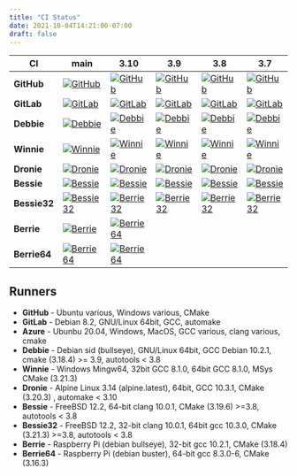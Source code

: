 ```yaml
---
title: "CI Status"
date: 2021-10-04T14:21:00-07:00
draft: false
---
```


| CI     | main   | 3.10   | 3.9    | 3.8    | 3.7    |
| ------ | ------ | ------ | ------ | ------ | ------ |
| **GitHub** | [![GitHub](https://github.com/libgeos/geos/workflows/CI/badge.svg?branch=main)](https://github.com/libgeos/geos/actions?query=workflow%3ACI+branch%3Amain) | [![GitHub](https://github.com/libgeos/geos/workflows/CI/badge.svg?branch=3.10)](https://github.com/libgeos/geos/actions?query=branch%3A3.10) | [![GitHub](https://github.com/libgeos/geos/workflows/CI/badge.svg?branch=3.9)](https://github.com/libgeos/geos/actions?query=branch%3A3.9)| [![GitHub](https://github.com/libgeos/geos/workflows/CI/badge.svg?branch=3.8)](https://github.com/libgeos/geos/actions?query=branch%3A3.8)| [![GitHub](https://github.com/libgeos/geos/workflows/CI/badge.svg?branch=3.7)](https://github.com/libgeos/geos/actions?query=branch%3A3.7) |
| **GitLab**  | [![GitLab](https://gitlab.com/geos/libgeos/badges/main/pipeline.svg)](https://gitlab.com/geos/libgeos/commits/main) | [![GitLab](https://gitlab.com/geos/libgeos/badges/3.10/pipeline.svg)](https://gitlab.com/geos/libgeos/commits/3.10)| [![GitLab](https://gitlab.com/geos/libgeos/badges/3.9/pipeline.svg)](https://gitlab.com/geos/libgeos/commits/3.9)| [![GitLab](https://gitlab.com/geos/libgeos/badges/3.8/pipeline.svg)](https://gitlab.com/geos/libgeos/commits/3.8) | [![GitLab](https://gitlab.com/geos/libgeos/badges/3.7/pipeline.svg)](https://gitlab.com/geos/libgeos/commits/3.7) |
| **Debbie** | [![Debbie](https://debbie.postgis.net/buildStatus/icon?job=GEOS_Master)](https://debbie.postgis.net/view/GEOS/job/GEOS_Master/)| [![Debbie](https://debbie.postgis.net/buildStatus/icon?job=GEOS_Branch_3.10)](https://debbie.postgis.net/view/job/GEOS_Branch_3.10/)| [![Debbie](https://debbie.postgis.net/buildStatus/icon?job=GEOS_Branch_3.9)](https://debbie.postgis.net/view/job/GEOS_Branch_3.9/)| [![Debbie](https://debbie.postgis.net/buildStatus/icon?job=GEOS_Branch_3.8)](https://debbie.postgis.net/view/job/GEOS_Branch_3.8/)| [![Debbie](https://debbie.postgis.net/buildStatus/icon?job=GEOS_Branch_3.7)](https://debbie.postgis.net/view/job/GEOS_Branch_3.7/)|
| **Winnie** | [![Winnie](https://winnie.postgis.net:444/view/GEOS/job/GEOS_Master/badge/icon)](https://winnie.postgis.net:444/view/GEOS/job/GEOS_Master/) | [![Winnie](https://winnie.postgis.net:444/view/GEOS/job/GEOS_Branch_3.10/badge/icon)](https://winnie.postgis.net:444/view/GEOS/job/GEOS_Branch_3.10/) | [![Winnie](https://winnie.postgis.net:444/view/GEOS/job/GEOS_Branch_3.9/badge/icon)](https://winnie.postgis.net:444/view/GEOS/job/GEOS_Branch_3.9/) | [![Winnie](https://winnie.postgis.net:444/view/GEOS/job/GEOS_Branch_3.8/badge/icon)](https://winnie.postgis.net:444/view/GEOS/job/GEOS_Branch_3.8/) | [![Winnie](https://winnie.postgis.net:444/view/GEOS/job/GEOS_Branch_3.7/badge/icon)](https://winnie.postgis.net:444/view/GEOS/job/GEOS_Branch_3.7/) |
| **Dronie** | [![Dronie](https://dronie.osgeo.org/api/badges/geos/geos/status.svg?ref=refs/heads/main)](https://dronie.osgeo.org/geos/geos?ref=refs/heads/main) | [![Dronie](https://dronie.osgeo.org/api/badges/geos/geos/status.svg?ref=refs/heads/3.10)](https://dronie.osgeo.org/geos/geos?refs/heads/3.10) | [![Dronie](https://dronie.osgeo.org/api/badges/geos/geos/status.svg?ref=refs/heads/3.9)](https://dronie.osgeo.org/geos/geos?refs/heads/3.9) | [![Dronie](https://dronie.osgeo.org/api/badges/geos/geos/status.svg?ref=refs/heads/3.8)](https://dronie.osgeo.org/geos/geos?refs/heads/3.8) | [![Dronie](https://dronie.osgeo.org/api/badges/geos/geos/status.svg?ref=refs/heads/3.7)](https://dronie.osgeo.org/geos/geos?refs/heads/3.7) |
| **Bessie** | [![Bessie](https://debbie.postgis.net/buildStatus/icon?job=GEOS_Worker_Run/label=bessie&BRANCH=main)](https://debbie.postgis.net/view/GEOS/job/GEOS_Worker_Run/label=bessie) | [![Bessie](https://debbie.postgis.net/buildStatus/icon?job=GEOS_Worker_Run/label=bessie&build=last:${params.reference=refs/heads/3.10})](https://debbie.postgis.net/view/GEOS/job/GEOS_Worker_Run/label=bessie)| [![Bessie](https://debbie.postgis.net/buildStatus/icon?job=GEOS_Worker_Run/label=bessie&build=last:${params.reference=refs/heads/3.9})](https://debbie.postgis.net/view/GEOS/job/GEOS_Worker_Run/label=bessie)| [![Bessie](https://debbie.postgis.net/buildStatus/icon?job=GEOS_Worker_Run/label=bessie&build=last:${params.reference=refs/heads/3.8})](https://debbie.postgis.net/view/GEOS/job/GEOS_Worker_Run/label=bessie)| [![Bessie](https://debbie.postgis.net/buildStatus/icon?job=GEOS_Worker_Run/label=bessie&build=last:${params.reference=refs/heads/3.7})](https://debbie.postgis.net/view/GEOS/job/GEOS_Worker_Run/label=bessie)|
| **Bessie32** | [![Bessie32](https://debbie.postgis.net/buildStatus/icon?job=GEOS_Worker_Run/label=bessie32&BRANCH=main)](https://debbie.postgis.net/view/GEOS/job/GEOS_Worker_Run/label=bessie32) |[![Berrie32](https://debbie.postgis.net/buildStatus/icon?job=GEOS_Worker_Run/label=bessie32&build=last:${params.reference=refs/heads/3.10})](https://debbie.postgis.net/view/GEOS/job/GEOS_Worker_Run/label=bessie32) | [![Berrie32](https://debbie.postgis.net/buildStatus/icon?job=GEOS_Worker_Run/label=bessie32&build=last:${params.reference=refs/heads/3.9})](https://debbie.postgis.net/view/GEOS/job/GEOS_Worker_Run/label=bessie32)| [![Berrie32](https://debbie.postgis.net/buildStatus/icon?job=GEOS_Worker_Run/label=bessie32&build=last:${params.reference=refs/heads/3.8})](https://debbie.postgis.net/view/GEOS/job/GEOS_Worker_Run/label=bessie32)| [![Berrie32](https://debbie.postgis.net/buildStatus/icon?job=GEOS_Worker_Run/label=bessie32&build=last:${params.reference=refs/heads/3.7})](https://debbie.postgis.net/view/GEOS/job/GEOS_Worker_Run/label=bessie32) |
| **Berrie** | [![Berrie](https://debbie.postgis.net/buildStatus/icon?job=GEOS_Worker_Run/label=berrie&BRANCH=main)](https://debbie.postgis.net/view/GEOS/job/GEOS_Worker_Run/label=berrie) |[![Berrie64](https://debbie.postgis.net/buildStatus/icon?job=GEOS_Worker_Run/label=berrie&build=last:${params.reference=refs/heads/3.10})](https://debbie.postgis.net/view/GEOS/job/GEOS_Worker_Run/label=berrie) | | | |
| **Berrie64** | [![Berrie64](https://debbie.postgis.net/buildStatus/icon?job=GEOS_Worker_Run/label=berrie64&BRANCH=main)](https://debbie.postgis.net/view/GEOS/job/GEOS_Worker_Run/label=berrie64)  | [![Berrie64](https://debbie.postgis.net/buildStatus/icon?job=GEOS_Worker_Run/label=berrie64&build=last:${params.reference=refs/heads/3.10})](https://debbie.postgis.net/view/GEOS/job/GEOS_Worker_Run/label=berrie64)| |



## Runners

* **GitHub** - Ubuntu various, Windows various, CMake
* **GitLab** - Debian 8.2, GNU/Linux 64bit, GCC, automake
* **Azure** - Ubunbu 20.04, Windows, MacOS, GCC various, clang various, cmake
* **Debbie** - Debian sid (bullseye), GNU/Linux 64bit, GCC Debian 10.2.1, cmake (3.18.4) >= 3.9, autotools < 3.8
* **Winnie** - Windows Mingw64, 32bit GCC 8.1.0, 64bit GCC 8.1.0, MSys CMake (3.21.3)
* **Dronie** - Alpine Linux 3.14 (alpine.latest), 64bit, GCC 10.3.1, CMake (3.20.3) ,  automake < 3.10
* **Bessie** - FreeBSD 12.2, 64-bit clang 10.0.1, CMake (3.19.6) >=3.8, autotools < 3.8
* **Bessie32** - FreeBSD 12.2, 32-bit clang 10.0.1, 64bit gcc 10.3.0, CMake (3.21.3) >=3.8, autotools < 3.8
* **Berrie** - Raspberry Pi (debian bullseye), 32-bit gcc 10.2.1,  CMake (3.18.4)
* **Berrie64** - Raspberry Pi (debian buster), 64-bit gcc 8.3.0-6,  CMake (3.16.3)
